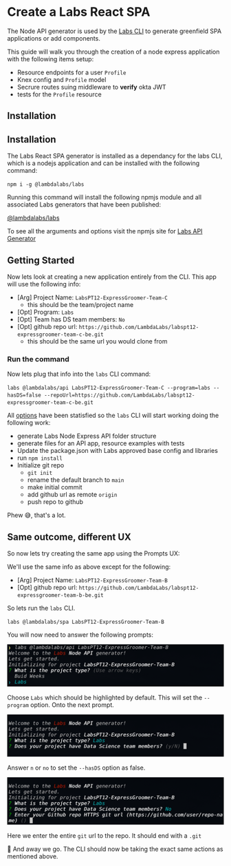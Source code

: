 # Create a Labs React SPA

The Node API generator is used by the [Labs CLI](https://github.com/Lambda-School-Labs/gitbook-labs-guides/tree/99d50db2598c8781016ceb9b1449fd8d3338d396/labs-cli/cli-basics/README.md) to generate greenfield SPA applications or add components.

This guide will walk you through the creation of a node express application
with the following items setup:

- Resource endpoints for a user `Profile`
- Knex config and `Profile` model
- Secrure routes suing middleware to **verify** okta JWT
- tests for the `Profile` resource

## Installation

## Installation

The Labs React SPA generator is installed as a dependancy for the labs CLI,
which is a nodejs application and can be installed with the following command:

`npm i -g @lambdalabs/labs`

Running this command will install the following npmjs module and all associated
Labs generators that have been published:

[@lambdalabs/labs](https://www.npmjs.com/package/@lambdalabs/labs)

To see all the arguments and options visit the npmjs site for
[Labs API Generator](https://www.npmjs.com/package/@lambdalabs/generator-api)

## Getting Started

Now lets look at creating a new application entirely from the CLI. This app will
use the following info:

* \[Arg\] Project Name: `LabsPT12-ExpressGroomer-Team-C`
  * this should be the team/project name
* \[Opt\] Program: `Labs`
* \[Opt\] Team has DS team members: `No`
* \[Opt\] github repo url: `https://github.com/LambdaLabs/labspt12-expressgroomer-team-c-be.git`
  * this should be the same url you would clone from

### Run the command

Now lets plug that info into the `labs` CLI command:

`labs @lambdalabs/api LabsPT12-ExpressGroomer-Team-C --program=labs --hasDS=false --repoUrl=https://github.com/LambdaLabs/labspt12-expressgroomer-team-c-be.git`

All [options](https://www.npmjs.com/package/@lambdalabs/generator-api#prompts--options) have been statisfied so the `labs` CLI will start working doing the following work:

- generate Labs Node Express API folder structure
- generate files for an API app, resource examples with tests
- Update the package.json with Labs approved base config and libraries
- run `npm install`
- Initialize git repo
  - `git init`
  - rename the default branch to `main`
  - make initial commit
  - add github url as remote `origin`
  - push repo to github

Phew 😅, that's a lot.

## Same outcome, different UX

So now lets try creating the same app using the Prompts UX:

We'll use the same info as above except for the following:

* \[Arg\] Project Name: `LabsPT12-ExpressGroomer-Team-B`
* \[Opt\] github repo url: `https://github.com/LambdaLabs/labspt12-expressgroomer-team-b-be.git`

So lets run the `labs` CLI.

`labs @lambdalabs/spa LabsPT12-ExpressGroomer-Team-B`

You will now need to answer the following prompts:

![Labs CLI Prompt UX](../.gitbook/assets/labs-cli-api-prompt-1.png)

Choose `Labs` which should be highlighted by default. This will set the `--program` option. Onto the next prompt.

![Labs CLI Prompt UX](../.gitbook/assets/labs-cli-api-prompt-2.png)

Answer `n` or `no` to set the `--hasDS` option as false.

![Labs CLI Prompt UX](../.gitbook/assets/labs-cli-api-prompt-3.png)

Here we enter the entire `git` url to the repo. It should end with a `.git`

🚀 And away we go. The CLI should now be taking the exact same actions as mentioned above.
